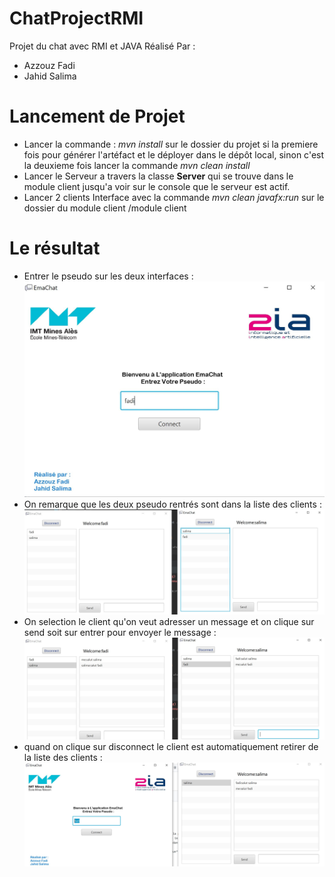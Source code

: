 # ChatProjectRMI
Projet du chat avec RMI et JAVA
Réalisé Par : 
- Azzouz Fadi
- Jahid Salima
# Lancement de Projet
- Lancer la commande : *mvn install* sur le dossier du projet si la premiere fois pour générer l'artéfact et le déployer dans le dépôt local, sinon c'est la deuxieme fois lancer la commande *mvn clean install*
- Lancer le Serveur a travers la classe **Server** qui se trouve dans le module client jusqu'a voir sur le console que le serveur est actif.
- Lancer 2 clients Interface avec la commande *mvn clean javafx:run* sur le dossier du module client /module client 
# Le résultat
- Entrer le pseudo sur les deux interfaces :
![Image 1](images/1.jpg)
- On remarque que les deux pseudo rentrés sont dans la liste des clients :
![Image 2](images/2.jpg)
- On selection le client qu'on veut adresser un message et on clique sur send soit sur entrer pour envoyer le message :
![Image 3](images/3.jpg)
- quand on clique sur disconnect le client est automatiquement retirer de la liste des clients :
![Image 4](images/4.jpg)
